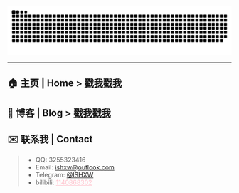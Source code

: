 <div align="center">
 <img src="https://github.com/ishxw/ishxw/blob/boom/github-contribution-grid-snake.svg" />
</div>
<hr/>

## 🏠 主页 | Home >  [戳我戳我](https://ishxw.com/)
## 🔗 博客 | Blog >  [戳我戳我](https://blog.ishxw.com/)
## ✉️ 联系我 | Contact
> - QQ: 3255323416
> - Email: ishxw@outlook.com
> - Telegram: [@ISHXW](http://t.me/ishxw)
> - bilibili: <a style="color: pink;" href="https://space.bilibili.com/1140868302">1140868302</a>
